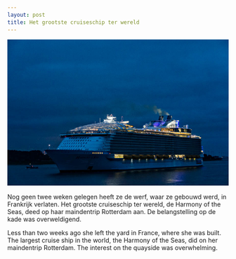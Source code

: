 ```yaml
---
layout: post
title: Het grootste cruiseschip ter wereld
---
```


![harmony](/images/grootste-cruiseschip.jpg)

Nog geen twee weken gelegen heeft ze de werf, waar ze gebouwd werd, in Frankrijk verlaten. Het grootste cruiseschip ter wereld, de Harmony of the Seas, deed op haar maindentrip Rotterdam aan. De belangstelling op de kade was overweldigend.

 Less than two weeks ago she left the yard in France, where she was built. The largest cruise ship in the world, the Harmony of the Seas, did on her maindentrip Rotterdam. The interest on the quayside was overwhelming.

